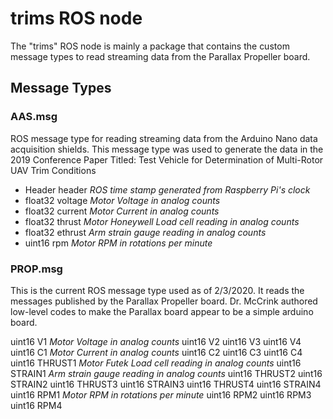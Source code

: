 # trims ROS node

The "trims" ROS node is mainly a package that contains the custom message types to read streaming data from the Parallax Propeller board. 

## Message Types

### AAS.msg
ROS message type for reading streaming data from the Arduino Nano data acquisition shields. This message type was used to generate the data in the 2019 Conference Paper Titled: Test Vehicle for Determination of Multi-Rotor UAV Trim Conditions

- Header header *ROS time stamp generated from Raspberry Pi's clock*
- float32 voltage *Motor Voltage in analog counts*
- float32 current *Motor Current in analog counts*
- float32 thrust  *Motor Honeywell Load cell reading in analog counts*
- float32 ethrust *Arm strain gauge reading in analog counts*
- uint16 rpm *Motor RPM in rotations per minute*

### PROP.msg
This is the current ROS message type used as of 2/3/2020. It reads the messages published by the Parallax Propeller board. Dr. McCrink authored low-level codes to make the Parallax board appear to be a simple arduino board.

uint16 V1 *Motor Voltage in analog counts*
uint16 V2
uint16 V3
uint16 V4
uint16 C1 *Motor Current in analog counts*
uint16 C2
uint16 C3
uint16 C4
uint16 THRUST1 *Motor Futek Load cell reading in analog counts*
uint16 STRAIN1 *Arm strain gauge reading in analog counts*
uint16 THRUST2
uint16 STRAIN2
uint16 THRUST3
uint16 STRAIN3
uint16 THRUST4
uint16 STRAIN4
uint16 RPM1 *Motor RPM in rotations per minute*
uint16 RPM2
uint16 RPM3
uint16 RPM4
